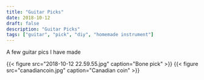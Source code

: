 ```yaml
---
title: "Guitar Picks"
date: 2018-10-12
draft: false
description: "Guitar Picks"
tags: ["guitar", "pick", "diy", "homemade instrument"]
---
```

A few guitar pics I have made

{{< figure src="2018-10-12 22.59.55.jpg" caption="Bone pick" >}}
{{< figure src="canadiancoin.jpg" caption="Canadian coin" >}}
